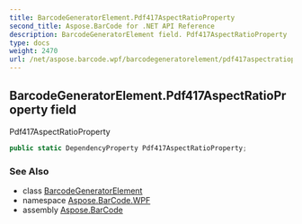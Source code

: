 ```yaml
---
title: BarcodeGeneratorElement.Pdf417AspectRatioProperty
second_title: Aspose.BarCode for .NET API Reference
description: BarcodeGeneratorElement field. Pdf417AspectRatioProperty
type: docs
weight: 2470
url: /net/aspose.barcode.wpf/barcodegeneratorelement/pdf417aspectratioproperty/
---
```

## BarcodeGeneratorElement.Pdf417AspectRatioProperty field

Pdf417AspectRatioProperty

```csharp
public static DependencyProperty Pdf417AspectRatioProperty;
```

### See Also

* class [BarcodeGeneratorElement](../)
* namespace [Aspose.BarCode.WPF](../../../aspose.barcode.wpf/)
* assembly [Aspose.BarCode](../../../)


